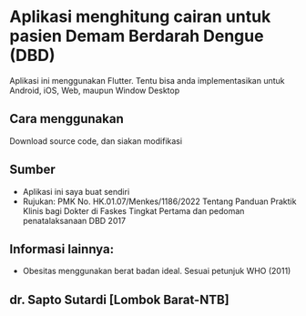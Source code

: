 # Aplikasi menghitung cairan untuk pasien Demam Berdarah Dengue (DBD)

Aplikasi ini menggunakan Flutter. Tentu bisa anda implementasikan untuk Android, iOS, Web, maupun Window Desktop

## Cara menggunakan
Download source code, dan siakan modifikasi


## Sumber
- Aplikasi ini saya buat sendiri 
- Rujukan: PMK No. HK.01.07/Menkes/1186/2022 Tentang Panduan Praktik Klinis bagi Dokter di Faskes Tingkat Pertama dan pedoman penatalaksanaan DBD 2017

## Informasi lainnya:
- Obesitas menggunakan berat badan ideal. Sesuai petunjuk WHO (2011)

## dr. Sapto Sutardi [Lombok Barat-NTB]
